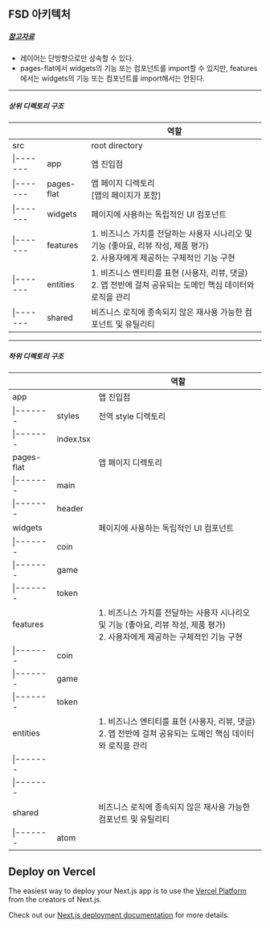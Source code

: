 ## FSD 아키텍처 
##### [참고자료](https://emewjin.github.io/feature-sliced-design)
- 레이어는 단방향으로만 상속할 수 있다.
- pages-flat에서 widgets의 기능 또는 컴포넌트를 import할 수 있지만, features에서는 widgets의 기능 또는 컴포넌트를 import해서는 안된다.

----

##### 상위 디렉토리 구조

|||역할|
|--|--|--|
|src||root directory|
|\|-------|app|앱 진입점|
|\|-------|pages-flat|앱 페이지 디렉토리<br> [앱의 페이지가 포함]|
|\|-------|widgets|페이지에 사용하는 독립적인 UI 컴포넌트|
|\|-------|features|1. 비즈니스 가치를 전달하는 사용자 시나리오 및 기능 (좋아요, 리뷰 작성, 제품 평가)<br>2. 사용자에게 제공하는 구체적인 기능 구현|
|\|-------|entities|1. 비즈니스 엔티티를 표현 (사용자, 리뷰, 댓글)<br>2. 앱 전반에 걸쳐 공유되는 도메인 핵심 데이터와 로직을 관리|
|\|-------|shared|비즈니스 로직에 종속되지 않은 재사용 가능한 컴포넌트 및 유틸리티|

---

##### 하위 디렉토리 구조

|||역할|
|--|--|--|
|app||앱 진입점|
|\|-------|styles|전역 style 디렉토리|
|\|-------|index.tsx||
|pages-flat||앱 페이지 디렉토리|
|\|-------|main||
|\|-------|header||
|widgets||페이지에 사용하는 독립적인 UI 컴포넌트|
|\|-------|coin||
|\|-------|game||
|\|-------|token||
|features||1. 비즈니스 가치를 전달하는 사용자 시나리오 및 기능 (좋아요, 리뷰 작성, 제품 평가)<br>2. 사용자에게 제공하는 구체적인 기능 구현|
|\|-------|coin||
|\|-------|game||
|\|-------|token||
|entities||1. 비즈니스 엔티티를 표현 (사용자, 리뷰, 댓글)<br>2. 앱 전반에 걸쳐 공유되는 도메인 핵심 데이터와 로직을 관리|
|\|-------|||
|\|-------|||
|shared||비즈니스 로직에 종속되지 않은 재사용 가능한 컴포넌트 및 유틸리티|
|\|-------|atom||



## Deploy on Vercel

The easiest way to deploy your Next.js app is to use the [Vercel Platform](https://vercel.com/new?utm_medium=default-template&filter=next.js&utm_source=create-next-app&utm_campaign=create-next-app-readme) from the creators of Next.js.

Check out our [Next.js deployment documentation](https://nextjs.org/docs/deployment) for more details.
